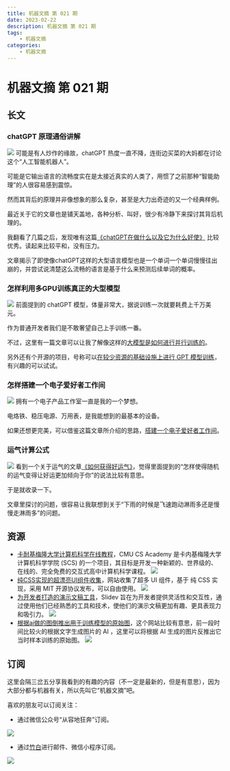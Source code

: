 ```yaml
---
title: 机器文摘 第 021 期
date: 2023-02-22
description: 机器文摘 第 021 期
tags:
    - 机器文摘
categories:
    - 机器文摘
---
```

# 机器文摘 第 021 期

## 长文
### chatGPT 原理通俗讲解
![](2023-02-22-14-57-11.png)
可能是有人炒作的缘故，chatGPT 热度一直不降，连街边买菜的大妈都在讨论这个“人工智能机器人”。

可能是它输出语言的流畅度实在是太接近真实的人类了，用惯了之前那种“智能助理”的人很容易感到震惊。

然而其背后的原理并非像想象的那么复杂，甚至是大力出奇迹的又一个经典样例。

最近关于它的文章也是铺天盖地，各种分析、叫好，很少有冷静下来探讨其背后机理的。

我翻看了几篇之后，发现唯有这篇[《chatGPT在做什么以及它为什么好使》](https://writings.stephenwolfram.com/2023/02/what-is-chatgpt-doing-and-why-does-it-work/) 比较优秀。读起来比较平和，没有压力。

文章揭示了即使像chatGPT这样的大型语言模型也是一个单词一个单词慢慢往出崩的，并尝试说清楚这么流畅的语言是基于什么来预测后续单词的概率。

### 怎样利用多GPU训练真正的大型模型
![](2023-02-22-15-13-37.png)
前面提到的 chatGPT 模型，体量非常大，据说训练一次就要耗费上千万美元。

作为普通开发者我们是不敢奢望自己上手训练一番。

不过，这里有一篇文章可以让我了解像这样的[大模型是如何进行并行训练的](https://lilianweng.github.io/posts/2021-09-25-train-large/)。

另外还有个开源的项目，号称可以[在较少资源的基础设施上进行 GPT 模型训练](https://github.com/hpcaitech/ColossalAI/blob/main/README-zh-Hans.md)，有兴趣的可以试试。

### 怎样搭建一个电子爱好者工作间
![](2023-02-22-15-28-10.png)
拥有一个电子产品工作室一直是我的一个梦想。

电烙铁、稳压电源、万用表，是我能想到的最基本的设备。

如果还想更完美，可以借鉴这篇文章所介绍的思路，[搭建一个电子爱好者工作间](https://lcamtuf.substack.com/p/setting-up-an-electronics-workshop)。

### 运气计算公式
![](2023-02-22-15-37-36.png)
看到一个关于运气的文章[《如何获得好运气》](https://www.swyx.io/create-luck)，觉得里面提到的“怎样使得随机的运气变得让好运更加倾向于你”的说法比较有意思。

于是就收录一下。

文章里探讨的问题，很容易让我联想到关于“下雨的时候是飞速跑动淋雨多还是慢慢走淋雨多”的问题。


## 资源
- [卡耐基梅隆大学计算机科学在线教程](https://academy.cs.cmu.edu/)，CMU CS Academy 是卡内基梅隆大学计算机科学学院 (SCS) 的一个项目，其目标是开发一种新颖的、世界级的、在线的、完全免费的交互式高中计算机科学课程。
  ![](2023-02-22-15-45-42.png)
- [纯CSS实现的超漂亮UI组件收集](https://www.handsome-css.com/)，网站收集了超多 UI 组件，基于 纯 CSS 实现，采用 MIT 开源协议发布，可以自由使用。
  ![](2023-02-22-15-47-30.png)
- [为开发者打造的演示文稿工具](https://cn.sli.dev/)，Slidev 旨在为开发者提供灵活性和交互性，通过使用他们已经熟悉的工具和技术，使他们的演示文稿更加有趣、更具表现力和吸引力。
  ![](2023-02-22-15-50-17.png)
- [根据ai做的图倒推出用于训练模型的原始图](https://www.stableattribution.com/)，这个网站比较有意思，前一段时间比较火的根据文字生成图片的 AI ，这里可以将根据 AI 生成的图片反推出它当时样本训练的原始图。
  ![](2023-02-22-15-56-55.png)
  

## 订阅
这里会隔三岔五分享我看到的有趣的内容（不一定是最新的，但是有意思），因为大部分都与机器有关，所以先叫它“机器文摘”吧。

喜欢的朋友可以订阅关注：

- 通过微信公众号“从容地狂奔”订阅。

![](../weixin.jpg)

- 通过[竹白](https://zhubai.love/)进行邮件、微信小程序订阅。

![](../zhubai.jpg)